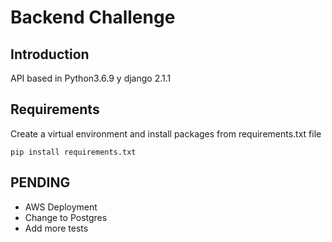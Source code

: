 # Backend Challenge

## Introduction
API based in Python3.6.9 y django 2.1.1

## Requirements
Create a virtual environment and install packages from requirements.txt file
```
pip install requirements.txt
```

## PENDING
- AWS Deployment
- Change to Postgres
- Add more tests
